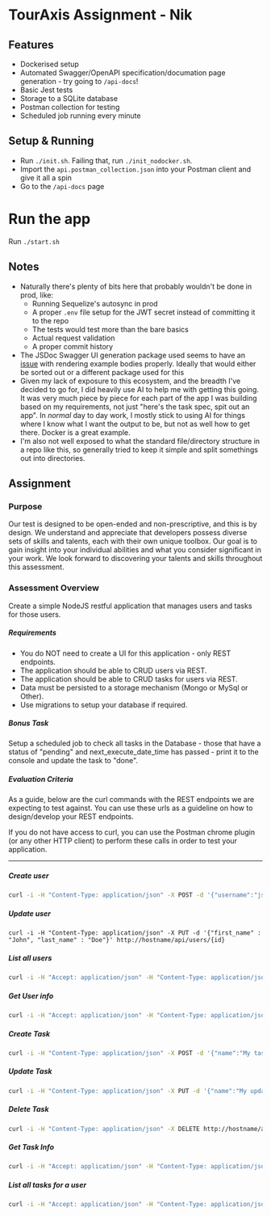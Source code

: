 # TourAxis Assignment - Nik

## Features

- Dockerised setup
- Automated Swagger/OpenAPI specification/documation page generation - try going to `/api-docs`!
- Basic Jest tests
- Storage to a SQLite database
- Postman collection for testing
- Scheduled job running every minute

## Setup & Running

- Run `./init.sh`. Failing that, run `./init_nodocker.sh`.
- Import the `api.postman_collection.json` into your Postman client and give it all a spin
- Go to the `/api-docs` page

# Run the app

Run `./start.sh`

## Notes

- Naturally there's plenty of bits here that probably wouldn't be done in prod, like:
    - Running Sequelize's autosync in prod
    - A proper `.env` file setup for the JWT secret instead of committing it to the repo
    - The tests would test more than the bare basics
    - Actual request validation
    - A proper commit history
- The JSDoc Swagger UI generation package used seems to have an [issue](https://github.com/BRIKEV/express-jsdoc-swagger/issues/132) with rendering example bodies properly. Ideally that would either be sorted out or a different package used for this
- Given my lack of exposure to this ecosystem, and the breadth I've decided to go for, I did heavily use AI to help me with getting this going. It was very much piece by piece for each part of the app I was building based on my requirements, not just "here's the task spec, spit out an app". In *normal* day to day work, I mostly stick to using AI for things where I know what I want the output to be, but not as well how to get there. Docker is a great example.
- I'm also not well exposed to what the standard file/directory structure in a repo like this, so generally tried to keep it simple and split somethings out into directories.

## Assignment

### Purpose
Our test is designed to be open-ended and non-prescriptive, and this is by design. We understand and appreciate that developers possess diverse sets of skills and talents, each with their own unique toolbox. Our goal is to gain insight into your individual abilities and what you consider significant in your work. We look forward to discovering your talents and skills throughout this assessment.

### Assessment Overview

Create a simple NodeJS restful application that manages users and tasks for those users.

##### Requirements
* You do NOT need to create a UI for this application - only REST endpoints.
* The application should be able to CRUD users via REST.
* The application should be able to CRUD tasks for users via REST.
* Data must be persisted to a storage mechanism (Mongo or MySql or Other).
* Use migrations to setup your database if required.


##### Bonus Task  
Setup a scheduled job to check all tasks in the Database - those that have a status of "pending" and next_execute_date_time has passed - print it to the console
and update the task to "done".


##### Evaluation Criteria
As a guide, below are the curl commands with the REST endpoints we are expecting to test against.  You can use these urls as a guideline on how to design/develop your REST endpoints.  

If you do not have access to curl, you can use the Postman chrome plugin (or any other HTTP client) to perform these calls in order to test your application.

---

##### Create user
```sh
curl -i -H "Content-Type: application/json" -X POST -d '{"username":"jsmith","first_name" : "John", "last_name" : "Smith"}' http://hostname/api/users
```

##### Update user
```
curl -i -H "Content-Type: application/json" -X PUT -d '{"first_name" : "John", "last_name" : "Doe"}' http://hostname/api/users/{id}
```

##### List all users
```sh
curl -i -H "Accept: application/json" -H "Content-Type: application/json" -X GET http://hostname/api/users
```

##### Get User info
```sh
curl -i -H "Accept: application/json" -H "Content-Type: application/json" -X GET http://hostname/api/users/{id}
```

##### Create Task
```sh
curl -i -H "Content-Type: application/json" -X POST -d '{"name":"My task","description" : "Description of task", "date_time" : "2016-05-25 14:25:00"}' http://hostname/api/users/{user_id}/tasks
```

##### Update Task
```sh
curl -i -H "Content-Type: application/json" -X PUT -d '{"name":"My updated task"}' http://hostname/api/users/{user_id}/tasks/{task_id}
```

##### Delete Task
```sh
curl -i -H "Content-Type: application/json" -X DELETE http://hostname/api/users/{user_id}/tasks/{task_id}
```

##### Get Task Info
```sh
curl -i -H "Accept: application/json" -H "Content-Type: application/json" -X GET http://hostname/api/users/{user_id}/tasks/{task_id}
```

##### List all tasks for a user

```sh
curl -i -H "Accept: application/json" -H "Content-Type: application/json" -X GET http://hostname/api/users/{user_id}/tasks
```

